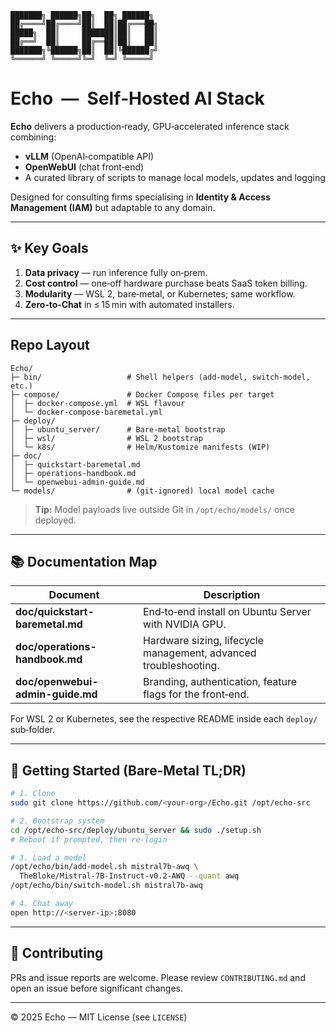 ```
███████╗ ██████╗██╗  ██╗ ██████╗ 
██╔════╝██╔════╝██║  ██║██╔═══██╗
█████╗  ██║     ███████║██║   ██║
██╔══╝  ██║     ██╔══██║██║   ██║
███████╗╚██████╗██║  ██║╚██████╔╝
╚══════╝ ╚═════╝╚═╝  ╚═╝ ╚═════╝ 
```

# Echo  —  Self‑Hosted AI Stack

**Echo** delivers a production‑ready, GPU‑accelerated inference stack combining:

* **vLLM** (OpenAI‑compatible API)
* **OpenWebUI** (chat front‑end)
* A curated library of scripts to manage local models, updates and logging

Designed for consulting firms specialising in **Identity & Access Management (IAM)** but adaptable to any domain.

---

## ✨ Key Goals

1. **Data privacy** — run inference fully on‑prem.
2. **Cost control** — one‑off hardware purchase beats SaaS token billing.
3. **Modularity** — WSL 2, bare‑metal, or Kubernetes; same workflow.
4. **Zero‑to‑Chat** in ≤ 15 min with automated installers.

---

## Repo Layout

```
Echo/
├─ bin/                   # Shell helpers (add‑model, switch‑model, etc.)
├─ compose/               # Docker Compose files per target
│  ├─ docker-compose.yml  # WSL flavour
│  └─ docker-compose-baremetal.yml
├─ deploy/
│  ├─ ubuntu_server/      # Bare‑metal bootstrap
│  ├─ wsl/                # WSL 2 bootstrap
│  └─ k8s/                # Helm/Kustomize manifests (WIP)
├─ doc/
│  ├─ quickstart-baremetal.md
│  ├─ operations-handbook.md
│  └─ openwebui-admin-guide.md
└─ models/                # (git‑ignored) local model cache
```

> **Tip:** Model payloads live outside Git in `/opt/echo/models/` once deployed.

---

## 📚 Documentation Map

| Document                            | Description                                                      |
| ----------------------------------- | ---------------------------------------------------------------- |
| **doc/quickstart-baremetal.md**     | End‑to‑end install on Ubuntu Server with NVIDIA GPU.             |
| **doc/operations-handbook.md** | Hardware sizing, lifecycle management, advanced troubleshooting. |
| **doc/openwebui-admin-guide.md**    | Branding, authentication, feature flags for the front‑end.       |

For WSL 2 or Kubernetes, see the respective README inside each `deploy/` sub‑folder.

---

## 🚀 Getting Started (Bare‑Metal TL;DR)

```bash
# 1. Clone
sudo git clone https://github.com/<your-org>/Echo.git /opt/echo-src

# 2. Bootstrap system
cd /opt/echo-src/deploy/ubuntu_server && sudo ./setup.sh
# Reboot if prompted, then re‑login

# 3. Load a model
/opt/echo/bin/add-model.sh mistral7b-awq \
  TheBloke/Mistral-7B-Instruct-v0.2-AWQ --quant awq
/opt/echo/bin/switch-model.sh mistral7b-awq

# 4. Chat away
open http://<server-ip>:8080
```

---

## 🤝 Contributing

PRs and issue reports are welcome. Please review `CONTRIBUTING.md` and open an issue before significant changes.

---

© 2025 Echo — MIT License (see `LICENSE`)
